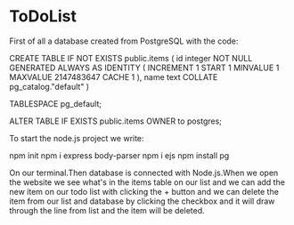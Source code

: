 # ToDoList
First of all a database created from PostgreSQL with the code:

CREATE TABLE IF NOT EXISTS public.items
(
    id integer NOT NULL GENERATED ALWAYS AS IDENTITY ( INCREMENT 1 START 1 MINVALUE 1 MAXVALUE 2147483647 CACHE 1 ),
    name text COLLATE pg_catalog."default"
)

TABLESPACE pg_default;

ALTER TABLE IF EXISTS public.items
    OWNER to postgres;
   
To start the node.js project we write:

npm init
npm i express body-parser
npm i ejs
npm install pg

On our terminal.Then database is connected with Node.js.When we open the website we see what's in the items table on our list and we can 
add the new item on our todo list with clicking the + button and we can delete the item from our list and database by 
clicking the checkbox and it will draw through the line from list and the item will be deleted.
